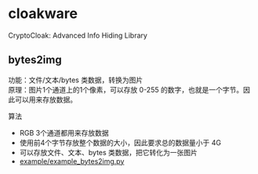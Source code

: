 # cloakware
CryptoCloak: Advanced Info Hiding Library



## bytes2img

功能：文件/文本/bytes 类数据，转换为图片  
原理：图片1个通道上的1个像素，可以存放 0-255 的数字，也就是一个字节。因此可以用来存放数据。  

算法
- RGB 3个通道都用来存放数据
- 使用前4个字节存放整个数据的大小，因此要求总的数据量小于 4G
- 可以存放文件、文本、bytes 类数据，把它转化为一张图片
- [example/example_bytes2img.py](example/example_bytes2img.py)
